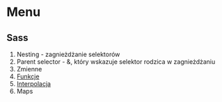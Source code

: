 # Menu


## Sass

1. Nesting - zagnieżdżanie selektorów
2. Parent selector - &, który wskazuje selektor rodzica w zagnieżdżaniu
3. Zmienne
4. [Funkcje](https://sass-lang.com/documentation/at-rules/function/)
5. [Interpolacja](https://sass-lang.com/documentation/interpolation/)
6. Maps